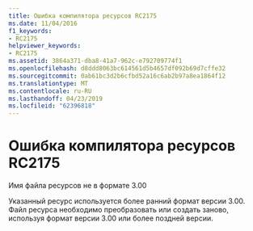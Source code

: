 ```yaml
---
title: Ошибка компилятора ресурсов RC2175
ms.date: 11/04/2016
f1_keywords:
- RC2175
helpviewer_keywords:
- RC2175
ms.assetid: 3864a371-dba8-41a7-962c-e792709774f1
ms.openlocfilehash: d8ddd8063bc614561d5b4657df092b69d7cffe32
ms.sourcegitcommit: 0ab61bc3d2b6cfbd52a16c6ab2b97a8ea1864f12
ms.translationtype: MT
ms.contentlocale: ru-RU
ms.lasthandoff: 04/23/2019
ms.locfileid: "62396818"
---
```

# <a name="resource-compiler-error-rc2175"></a>Ошибка компилятора ресурсов RC2175

Имя файла ресурсов не в формате 3.00

Указанный ресурс используется более ранний формат версии 3.00. Файл ресурса необходимо преобразовать или создать заново, используя формат версии 3.00 или более поздней версии.